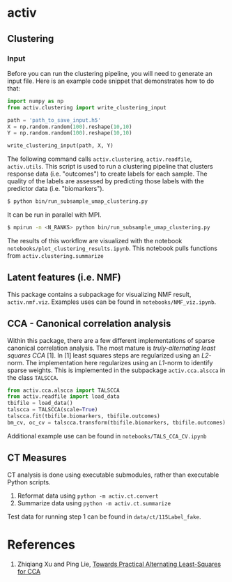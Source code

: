 # activ

## Clustering

### Input

Before you can run the clustering pipeline, you will need to generate an input file. Here is an example code snippet that demonstrates
how to do that:

```Python
import numpy as np
from activ.clustering import write_clustering_input

path = 'path_to_save_input.h5'
X = np.random.random(100).reshape(10,10)
Y = np.random.random(100).reshape(10,10)

write_clustering_input(path, X, Y)
```

The following command calls `activ.clustering`, `activ.readfile`, `activ.utils`. This script is used 
to run a clustering pipeline that clusters response data (i.e. "outcomes") to create labels for each sample. The quality of the
labels are assessed by predicting those labels with the predictor data (i.e. "biomarkers").

```Bash
$ python bin/run_subsample_umap_clustering.py
```

It can be run in parallel with MPI.

```Bash
$ mpirun -n <N_RANKS> python bin/run_subsample_umap_clustering.py
```

The results of this workflow are visualized with the notebook `notebooks/plot_clustering_results.ipynb`. This
notebook pulls functions from `activ.clustering.summarize`

## Latent features (i.e. NMF)

This package contains a subpackage for visualizing NMF result, `activ.nmf.viz`. Examples uses can be found in `notebooks/NMF_viz.ipynb`.

## CCA - Canonical correlation analysis

Within this package, there are a few different implementations of sparse canonical correlation analysis. The most mature
is  _truly-alternating least squares CCA_ [1]. In [1] least squares steps are regularized using an _L2_-norm.
The implementation here regularizes using an _L1_-norm to identify sparse weights. This is implemented in the subpackage
`activ.cca.alscca` in the class `TALSCCA`. 

```python
from activ.cca.alscca import TALSCCA
from activ.readfile import load_data
tbifile = load_data()
talscca = TALSCCA(scale=True)
talscca.fit(tbifile.biomarkers, tbifile.outcomes)
bm_cv, oc_cv = talscca.transform(tbifile.biomarkers, tbifile.outcomes)
```

Additional example use can be found in `notebooks/TALS_CCA_CV.ipynb`

## CT Measures

CT analysis is done using executable submodules, rather than executable Python scripts.

1. Reformat data using `python -m activ.ct.convert`
2. Summarize data using `python -m activ.ct.summarize`

Test data for running step 1 can be found in `data/ct/115Label_fake`.

# References
1. Zhiqiang Xu and Ping Lie, [Towards Practical Alternating Least-Squares for CCA](https://papers.nips.cc/paper/9616-towards-practical-alternating-least-squares-for-cca)
